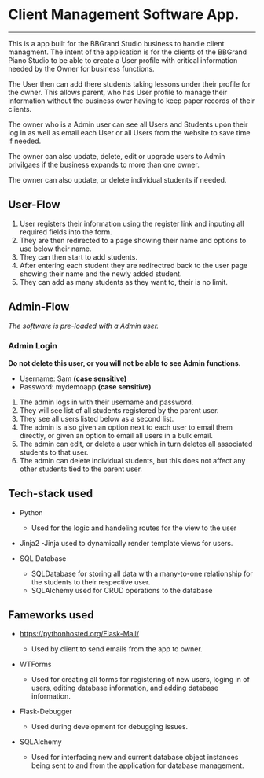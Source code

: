 # Client Management Software App.

---

This is a app built for the BBGrand Studio business to handle client managment. The intent of the application is for the clients of the BBGrand Piano Studio to be able to create a User profile with critical information needed by the Owner for business functions.

The User then can add there students taking lessons under their profile for the owner. This allows parent, who has User profile to manage their information without the business ower having to keep paper records of their clients.

The owner who is a Admin user can see all Users and Students upon their log in as well as email each User or all Users from the website to save time if needed.

The owner can also update, delete, edit or upgrade users to Admin privilgaes if the business expands to more than one owner.

The owner can also update, or delete individual students if needed.

## User-Flow

1. User registers their information using the register link and inputing all required fields into the form.
2. They are then redirected to a page showing their name and options to use below their name.
3. They can then start to add students.
4. After entering each student they are redirectred back to the user page showing their name and the newly added student.
5. They can add as many students as they want to, their is no limit.

## Admin-Flow

_The software is pre-loaded with a Admin user._

### Admin Login

**Do not delete this user, or you will not be able to see Admin functions.**

- Username: Sam **(case sensitive)**
- Password: mydemoapp **(case sensitive)**

1. The admin logs in with their username and password.
2. They will see list of all students registered by the parent user.
3. They see all users listed below as a second list.
4. The admin is also given an option next to each user to email them directly, or given an option to email all users in a bulk email.
5. The admin can edit, or delete a user which in turn deletes all associated students to that user.
6. The admin can delete individual students, but this does not affect any other students tied to the parent user.

## Tech-stack used

- Python

  - Used for the logic and handeling routes for the view to the user

- Jinja2
  -Jinja used to dynamically render template views for users.

- SQL Database
  - SQLDatabase for storing all data with a many-to-one relationship for the students to their respective user.
  - SQLAlchemy used for CRUD operations to the database

## Fameworks used

- https://pythonhosted.org/Flask-Mail/

  - Used by client to send emails from the app to owner.

- WTForms

  - Used for creating all forms for registering of new users, loging in of users, editing database information, and adding database information.

- Flask-Debugger

  - Used during development for debugging issues.

- SQLAlchemy
  - Used for interfacing new and current database object instances being sent to and from the application for database management.
